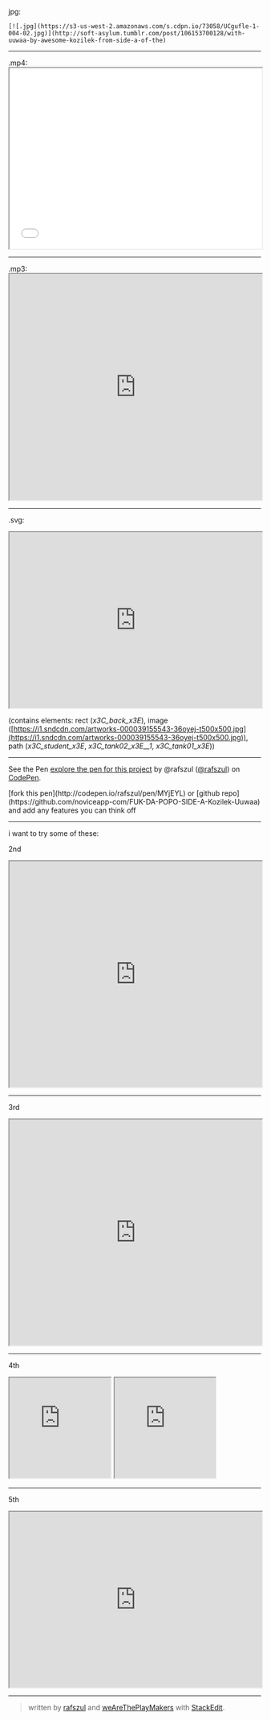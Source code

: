jpg: 

    [![.jpg](https://s3-us-west-2.amazonaws.com/s.cdpn.io/73058/UCgufle-1-004-02.jpg)](http://soft-asylum.tumblr.com/post/106153700128/with-uuwaa-by-awesome-kozilek-from-side-a-of-the) 

* * *

.mp4:
    <iframe src="//www.youtube.com/embed/d7IPYH4OZe8?rel=0&controls=0&showinfo=0" allowfullscreen="" height="360" width="100%"></iframe> 

* * *

.mp3:
    <iframe scrolling="no" src="https://w.soundcloud.com/player/?url=https%3A//api.soundcloud.com/tracks/76426189&auto_play=false&hide_related=false&show_comments=true&show_user=true&show_reposts=false&visual=true" height="450" width="100%"></iframe> 

* * *

.svg:

<iframe scrolling="no" src="http://codepen.io/rafszul/embed/MYjEYL/" allowfullscreen="true" height="350" width="100%">See the Pen <a href="http://codepen.io/rafszul/pen/MYjEYL/">fuk-da-popo-svg-poster-004</a> by @rafszul (<a href="http://codepen.io/rafszul">@rafszul</a>) on <a href="http://codepen.io">CodePen</a>.&#10;</iframe> 

(contains elements: rect (_x3C_back_x3E_), image ([https://i1.sndcdn.com/artworks-000039155543-36oyej-t500x500.jpg](https://i1.sndcdn.com/artworks-000039155543-36oyej-t500x500.jpg)), path (_x3C_student_x3E_, _x3C_tank02_x3E__1_, _x3C_tank01_x3E_))

* * *
<p data-height="109" data-theme-id="10956" data-slug-hash="EagbEo" data-default-tab="result" data-user="rafszul" class='codepen'>See the Pen <a href='http://codepen.io/rafszul/pen/MYjEYL'>explore the pen for this project</a> by @rafszul (<a href='http://codepen.io/rafszul'>@rafszul</a>) on <a href='http://codepen.io'>CodePen</a>.</p>
<script async src="//assets.codepen.io/assets/embed/ei.js"></script>
[fork this pen](http://codepen.io/rafszul/pen/MYjEYL) or [github repo](https://github.com/noviceapp-com/FUK-DA-POPO-SIDE-A-Kozilek-Uuwaa) and add any features you can think off

* * *

i want to try some of these:

2nd

<iframe scrolling="no" src="http://codepen.io/rafszul/embed/bNERPL/" allowfullscreen="true" height="450" width="100%">See the Pen <a href="http://codepen.io/rafszul/pen/bNERPL/">Look Ma, no CSS nor JS!!!</a> by @rafszul (<a href="http://codepen.io/rafszul">@rafszul</a>) on <a href="http://codepen.io">CodePen</a>.&#10;</iframe>

* * *

3rd

<iframe scrolling="no" src="http://codepen.io/rafszul/embed/WbxEeO/" allowfullscreen="true" height="450" width="100%">See the Pen <a href="http://codepen.io/rafszul/pen/WbxEeO/">CSS3 Webkit Video Shard</a> by @rafszul (<a href="http://codepen.io/rafszul">@rafszul</a>) on <a href="http://codepen.io">CodePen</a>.&#10;</iframe>

* * *

4th

<iframe scrolling="no" src="http://codepen.io/rafszul/embed/czgJp/" allowfullscreen="true" height="200" width="40%">See the Pen <a href="http://codepen.io/rafszul/pen/czgJp/">Holographic Display Effect v1</a> by @rafszul (<a href="http://codepen.io/rafszul">@rafszul</a>) on <a href="http://codepen.io">CodePen</a>.&#10;</iframe>

<iframe scrolling="no" src="http://codepen.io/rafszul/embed/wBvePR/" allowfullscreen="true" height="200" width="40%">See the Pen <a href="http://codepen.io/rafszul/pen/wBvePR/">404 - Glitched out</a> by @rafszul (<a href="http://codepen.io/rafszul">@rafszul</a>) on <a href="http://codepen.io">CodePen</a>.&#10;</iframe>

* * *

5th

<iframe scrolling="no" src="http://codepen.io/rafszul/embed/MYadQm/" allowfullscreen="true" height="350" width="100%">See the Pen <a href="http://codepen.io/rafszul/pen/MYadQm/">CSS-only parallax effect test</a> by @rafszul (<a href="http://codepen.io/rafszul">@rafszul</a>) on <a href="http://codepen.io">CodePen</a>.&#10;</iframe>

* * *

> written by [rafszul](https://github.com/rafszul) and [weAreThePlayMakers](http://wearetheplaymakers.com/) with [StackEdit](https://stackedit.io/).
